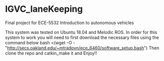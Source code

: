 # IGVC_laneKeeping
Final project for ECE-5532 Introduction to autonomous vehicles 

This system was tested on Ubuntu 18.04 and Melodic ROS. 
In order for this system to work you will need to first download the necessary files using the command below 
bash <(wget -O - "http://secs.oakland.edu/~mtradovn/ece_6460/software_setup.bash")
Then clone the repo and catkin_make it and
Enjoy!!
